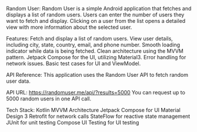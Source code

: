 Random User:
Random User is a simple Android application that fetches and displays a list of random users. Users can enter the number of users they want to fetch and display. Clicking on a user from the list opens a detailed view with more information about the selected user.

Features:
Fetch and display a list of random users.
View user details, including city, state, country, email, and phone number.
Smooth loading indicator while data is being fetched.
Clean architecture using the MVVM pattern.
Jetpack Compose for the UI, utilizing Material3.
Error handling for network issues.
Basic test cases for UI and ViewModel.

API Reference:
This application uses the Random User API to fetch random user data.

API URL: https://randomuser.me/api/?results=5000
You can request up to 5000 random users in one API call.

Tech Stack:
Kotlin
MVVM Architecture
Jetpack Compose for UI
Material Design 3
Retrofit for network calls
StateFlow for reactive state management
JUnit for unit testing
Compose UI Testing for UI testing